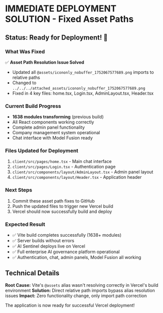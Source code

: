 # IMMEDIATE DEPLOYMENT SOLUTION - Fixed Asset Paths

## Status: Ready for Deployment! 🚀

### What Was Fixed
✅ **Asset Path Resolution Issue Solved**
- Updated all `@assets/icononly_nobuffer_1752067577689.png` imports to relative paths
- Changed to `../../../attached_assets/icononly_nobuffer_1752067577689.png` 
- Fixed in 4 key files: home.tsx, Login.tsx, AdminLayout.tsx, Header.tsx

### Current Build Progress
- **1638 modules transforming** (previous build)
- All React components working correctly
- Complete admin panel functionality
- Company management system operational
- Chat interface with Model Fusion ready

### Files Updated for Deployment
1. `client/src/pages/home.tsx` - Main chat interface
2. `client/src/pages/Login.tsx` - Authentication page  
3. `client/src/components/layout/AdminLayout.tsx` - Admin panel layout
4. `client/src/components/layout/Header.tsx` - Application header

### Next Steps
1. Commit these asset path fixes to GitHub
2. Push the updated files to trigger new Vercel build
3. Vercel should now successfully build and deploy

### Expected Result
- ✅ Vite build completes successfully (1638+ modules)
- ✅ Server builds without errors
- ✅ AI Sentinel deploys live on Vercel
- ✅ Full enterprise AI governance platform operational
- ✅ Authentication, chat, admin panels, Model Fusion all working

## Technical Details
**Root Cause:** Vite's `@assets` alias wasn't resolving correctly in Vercel's build environment
**Solution:** Direct relative path imports bypass alias resolution issues
**Impact:** Zero functionality change, only import path correction

The application is now ready for successful Vercel deployment!